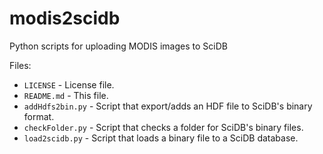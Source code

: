 modis2scidb
===========

Python scripts for uploading MODIS images to SciDB 

Files:
<ul>
<li><code>LICENSE</code> - License file.</li>
<li><code>README.md</code> - This file.</li>
<li><code>addHdfs2bin.py</code> - Script that export/adds an HDF file to SciDB's binary format.</li>
<li><code>checkFolder.py</code> - Script that checks a folder for SciDB's binary files.</li>
<li><code>load2scidb.py</code> - Script that loads a binary file to a SciDB database.</li>
</ul>
